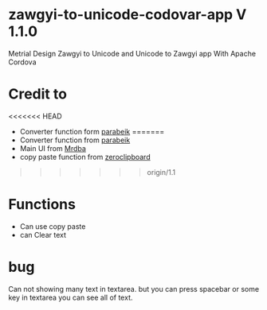 # zawgyi-to-unicode-codovar-app V 1.1.0
Metrial Design Zawgyi to Unicode and Unicode to Zawgyi app With Apache Cordova

Credit to
=========
<<<<<<< HEAD
* Converter function form [parabeik](https://github.com/ngwestar/parabaik)
=======
* Converter function from [parabeik](https://github.com/ngwestar/parabaik)
* Main UI from [Mrdba](http://mrdba.info/zawgyi-converter/)
* copy paste function from [zeroclipboard](https://github.com/zeroclipboard/zeroclipboard)
>>>>>>> origin/1.1

Functions
=========
* Can use copy paste
* can Clear text

bug
===
Can not showing many text in textarea. but you can press spacebar or some key in textarea you can see all of text.
